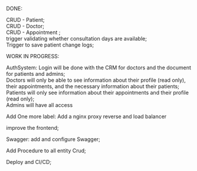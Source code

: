 DONE:

CRUD - Patient; <br>
CRUD - Doctor;<br>
CRUD - Appointment ;<br>
trigger validating whether consultation days are available;<br>
Trigger to save patient change logs;<br>

WORK IN PROGRESS:

AuthSystem:
  Login will be done with the CRM for doctors and the document for patients and admins;<br>
  Doctors will only be able to see information about their profile (read only), their appointments, and the necessary information about their patients;<br>
  Patients will only see information about their appointments and their profile (read only);<br>
  Admins will have all access

Add One more label:
  Add a nginx proxy reverse and load balancer

improve the frontend;

Swagger:
  add and configure Swagger;

Add Procedure to all entity Crud;

Deploy and CI/CD;


